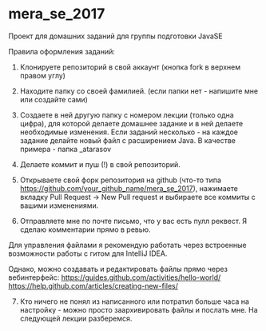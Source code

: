 # mera_se_2017
Проект для домашних заданий для группы подготовки JavaSE 

Правила оформления заданий: 

1. Клонируете репозиторий в свой аккаунт (кнопка fork в верхнем правом углу)

2. Находите папку со своей фамилией. (если папки нет - напишите мне или создайте сами) 

3. Создаете в ней другую папку с номером лекции (только одна цифра), для которой делаете домашнее задание и в ней делаете необходимые изменения. Если заданий несколько - на каждое задание делайте новый файл с расширением Java.  В качестве примера - папка _atarasov

4. Делаете коммит и пуш (!) в свой репозиторий. 

5. Открываете свой форк репозитория на github (что-то типа https://github.com/your_github_name/mera_se_2017), нажимаете вкладку Pull Request -> New Pull request и выбираете все коммиты с вашими изменениями.

6. Отправляете мне по почте письмо, что у вас есть пулл реквест. 
Я сделаю комментарии прямо в ревью. 


Для управления файлами я рекомендую работать через встроенные возможности работы с гитом для IntelliJ IDEA. 


Однако, можно создавать и редактировать файлы прямо через вебинтерфейс:
https://guides.github.com/activities/hello-world/
https://help.github.com/articles/creating-new-files/

7. Кто ничего не понял из написанного или потратил больше часа на настройку - можно просто заархивировать файлы и послать мне. На следующей лекции разберемся. 
